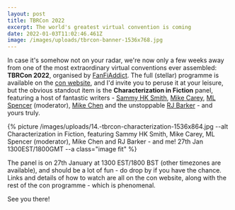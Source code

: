 ```yaml
---
layout: post
title: TBRCon 2022
excerpt: The world's greatest virtual convention is coming
date: 2022-01-03T11:02:46.461Z
image: /images/uploads/tbrcon-banner-1536x768.jpg
---
```

In case it's somehow not on your radar, we're now only a few weeks away from one of the most extraordinary virtual conventions ever assembled: **TBRCon 2022**, organised by [FanFiAddict](https://fanfiaddict.com/). The full (stellar) programme is available on the [con website](https://fanfiaddict.com/tbrcon-2022/), and I'd invite you to peruse it at your leisure, but the obvious standout item is the **Characterization in Fiction** panel, featuring a host of fantastic writers - [Sammy HK Smith](https://www.sammyhksmith.com/), [Mike Carey](https://www.mikecarey.net/), [ML Spencer](https://mlspencerfiction.com/) (moderator), [Mike Chen](https://www.mikechenbooks.com/) and the unstoppable [RJ Barker](https://www.rjbarker.com/home.html) - and yours truly.

{% picture /images/uploads/14.-tbrcon-characterization-1536x864.jpg --alt Characterization in Fiction, featuring Sammy HK Smith, Mike Carey, ML Spencer (moderator), Mike Chen and RJ Barker - and me! 27th Jan 1300EST/1800GMT --a class="image fit" %}

The panel is on 27th January at 1300 EST/1800 BST (other timezones are available), and should be a lot of fun - do drop by if you have the chance. Links and details of how to watch are all on the con website, along with the rest of the con programme - which is phenomenal.

See you there!